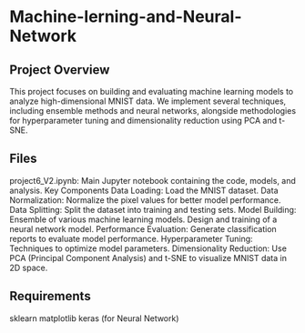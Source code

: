# Machine-lerning-and-Neural-Network

## Project Overview
This project focuses on building and evaluating machine learning models to analyze high-dimensional MNIST data. We implement several techniques, including ensemble methods and neural networks, alongside methodologies for hyperparameter tuning and dimensionality reduction using PCA and t-SNE.

## Files
project6_V2.ipynb: Main Jupyter notebook containing the code, models, and analysis.
Key Components
Data Loading: Load the MNIST dataset.
Data Normalization: Normalize the pixel values for better model performance.
Data Splitting: Split the dataset into training and testing sets.
Model Building:
Ensemble of various machine learning models.
Design and training of a neural network model.
Performance Evaluation:
Generate classification reports to evaluate model performance.
Hyperparameter Tuning: Techniques to optimize model parameters.
Dimensionality Reduction:
Use PCA (Principal Component Analysis) and t-SNE to visualize MNIST data in 2D space.

## Requirements
sklearn
matplotlib
keras (for Neural Network)
